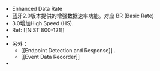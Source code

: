 - Enhanced Data Rate
- 蓝牙2.0版本提供的增强数据速率功能。对应 BR (Basic Rate)
- 3.0增加High Speed (HS).
- Ref: [[NIST 800-121]]
-
- 另外：
	- [[Endpoint Detection and Response]] .
	- [[Event Data Recorder]]
-
